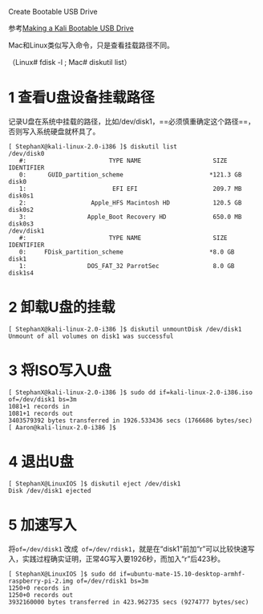 Create Bootable USB Drive

参考[Making a Kali Bootable USB Drive](http://docs.kali.org/downloading/kali-linux-live-usb-install)



Mac和Linux类似写入命令，只是查看挂载路径不同。

（Linux# fdisk -l ; Mac# diskutil list）

# 1 查看U盘设备挂载路径

记录U盘在系统中挂载的路径，比如/dev/disk1，==必须慎重确定这个路径==，否则写入系统硬盘就杯具了。

```shell
[ StephanX@kali-linux-2.0-i386 ]$ diskutil list
/dev/disk0
   #:                       TYPE NAME                    SIZE       IDENTIFIER
   0:      GUID_partition_scheme                        *121.3 GB   disk0
   1:                        EFI EFI                     209.7 MB   disk0s1
   2:                  Apple_HFS Macintosh HD            120.5 GB   disk0s2
   3:                 Apple_Boot Recovery HD             650.0 MB   disk0s3
/dev/disk1
   #:                       TYPE NAME                    SIZE       IDENTIFIER
   0:     FDisk_partition_scheme                        *8.0 GB     disk1
   1:                 DOS_FAT_32 ParrotSec               8.0 GB     disk1s4
```



# 2 卸载U盘的挂载

```shell
[ StephanX@kali-linux-2.0-i386 ]$ diskutil unmountDisk /dev/disk1
Unmount of all volumes on disk1 was successful
```



# 3 将ISO写入U盘

```shell
[ StephanX@kali-linux-2.0-i386 ]$ sudo dd if=kali-linux-2.0-i386.iso of=/dev/disk1 bs=3m
1081+1 records in
1081+1 records out
3403579392 bytes transferred in 1926.533436 secs (1766686 bytes/sec)
[ Aaron@kali-linux-2.0-i386 ]$ 
```



# 4 退出U盘

```shell
[ StephanX@LinuxIOS ]$ diskutil eject /dev/disk1
Disk /dev/disk1 ejected
```



# 5 加速写入

将`of=/dev/disk1` 改成` of=/dev/rdisk1`，就是在“disk1”前加“r”可以比较快速写入，实践过程确实证明，正常4G写入要1926秒，而加入“r”后423秒。

```shell
[ StephanX@LinuxIOS ]$ sudo dd if=ubuntu-mate-15.10-desktop-armhf-raspberry-pi-2.img of=/dev/rdisk1 bs=3m
1250+0 records in
1250+0 records out
3932160000 bytes transferred in 423.962735 secs (9274777 bytes/sec)
```

